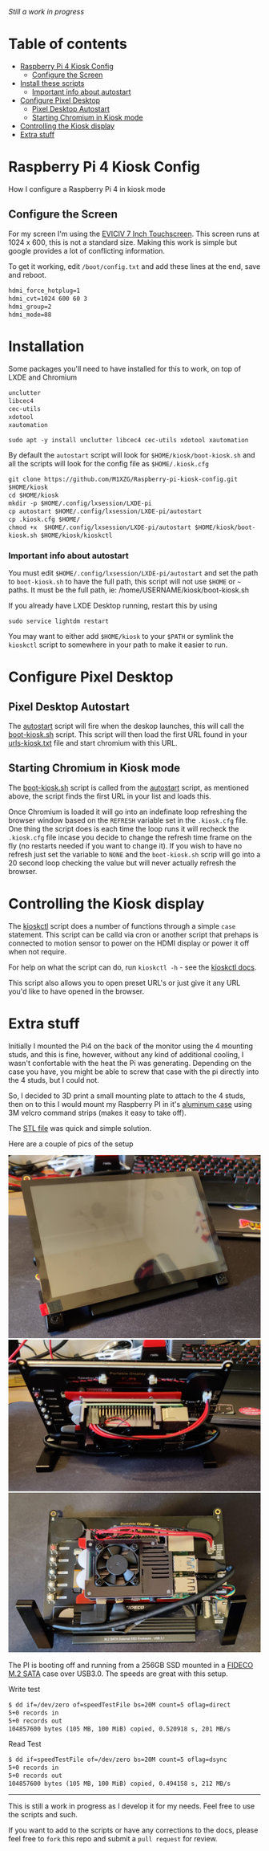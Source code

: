*Still a work in progress*

# Table of contents
- [Raspberry Pi 4 Kiosk Config](#raspberry-pi-4-kiosk-config)
  * [Configure the Screen](#configure-the-screen)
- [Install these scripts](#install-these-scripts)
    + [Important info about autostart](#important-info-about-autostart)
- [Configure Pixel Desktop](#configure-pixel-desktop)
  * [Pixel Desktop Autostart](#pixel-desktop-autostart)
  * [Starting Chromium in Kiosk mode](#starting-chromium-in-kiosk-mode)
- [Controlling the Kiosk display](#controlling-the-kiosk-display)
- [Extra stuff](#extra-stuff)


# Raspberry Pi 4 Kiosk Config

How I configure a Raspberry Pi 4 in kiosk mode

## Configure the Screen

For my screen I'm using the [EVICIV 7 Inch Touchscreen](https://www.amazon.co.uk/gp/product/B07Q2LBWYK). This screen runs at 1024 x 600, this is not a standard size. Making this work is simple but google provides a lot of conflicting information.

To get it working, edit `/boot/config.txt` and add these lines at the end, save and reboot.

```
hdmi_force_hotplug=1
hdmi_cvt=1024 600 60 3
hdmi_group=2
hdmi_mode=88
```

# Installation

Some packages you'll need to have installed for this to work, on top of LXDE and Chromium

    unclutter
    libcec4 
    cec-utils
    xdotool
    xautomation

```
sudo apt -y install unclutter libcec4 cec-utils xdotool xautomation
```

By default the `autostart` script will look for `$HOME/kiosk/boot-kiosk.sh` and all the scripts will look for the config file as `$HOME/.kiosk.cfg`

    git clone https://github.com/M1XZG/Raspberry-pi-kiosk-config.git $HOME/kiosk
    cd $HOME/kiosk
    mkdir -p $HOME/.config/lxsession/LXDE-pi
    cp autostart $HOME/.config/lxsession/LXDE-pi/autostart
    cp .kiosk.cfg $HOME/
    chmod +x  $HOME/.config/lxsession/LXDE-pi/autostart $HOME/kiosk/boot-kiosk.sh $HOME/kiosk/kioskctl

### Important info about autostart

You must edit `$HOME/.config/lxsession/LXDE-pi/autostart` and set the path to `boot-kiosk.sh` to have the full path, this script will not use `$HOME` or `~` paths. It must be the full path, ie: /home/USERNAME/kiosk/boot-kiosk.sh

If you already have LXDE Desktop running, restart this by using

    sudo service lightdm restart

You may want to either add `$HOME/kiosk` to your `$PATH` or symlink the `kioskctl` script to somewhere in your path to make it easier to run. 

# Configure Pixel Desktop

## Pixel Desktop Autostart

The [autostart](autostart) script will fire when the deskop launches, this will call the [boot-kiosk.sh](boot-kiosk.sh) script. This script will then load the first URL found in your [urls-kiosk.txt](urls-kiosk.txt) file and start chromium with this URL.

## Starting Chromium in Kiosk mode

The [boot-kiosk.sh](boot-kiosk.sh) script is called from the [autostart](autostart) script, as mentioned above, the script finds the first URL in your list and loads this. 

Once Chromium is loaded it will go into an indefinate loop refreshing the browser window based on the `REFRESH` variable set in the `.kiosk.cfg` file. One thing the script does is each time the loop runs it will recheck the `.kiosk.cfg` file incase you decide to change the refresh time frame on the fly (no restarts needed if you want to change it). If you wish to have no refresh just set the variable to `NONE` and the `boot-kiosk.sh` scrip will go into a 20 second loop checking the value but will never actually refresh the browser.

# Controlling the Kiosk display

The [kioskctl](kioskctl) script does a number of functions through a simple `case` statement. This script can be calld via cron or another script that prehaps is connected to motion sensor to power on the HDMI display or power it off when not require.

For help on what the script can do, run `kioskctl -h` - see the [kioskctl docs](kioskctl.md).

This script also allows you to open preset URL's or just give it any URL you'd like to have opened in the browser.

# Extra stuff

Initially I mounted the Pi4 on the back of the monitor using the 4 mounting studs, and this is fine, however, without any kind of additional cooling, I wasn't confortable with the heat the Pi was generating. Depending on the case you have, you might be able to screw that case with the pi directly into the 4 studs, but I could not.

So, I decided to 3D print a small mounting plate to attach to the 4 studs, then on to this I would mount my Raspberry PI in it's [aluminum case](https://www.amazon.co.uk/gp/product/B081R54N7Z) using 3M velcro command strips (makes it easy to take off).

The [STL file](3D-print-files/PI4_Mounting_Plate_v1.0.stl) was quick and simple solution.

Here are a couple of pics of the setup

![Front](images/front.jpg)
![Back - Standing](images/back-1.jpg)
![Back - Alt view](images/back-2.jpg)

The PI is booting off and running from a 256GB SSD mounted in a [FIDECO M.2 SATA](https://www.amazon.co.uk/gp/product/B07TTG66GW) case over USB3.0. The speeds are great with this setup.

Write test

```
$ dd if=/dev/zero of=speedTestFile bs=20M count=5 oflag=direct
5+0 records in
5+0 records out
104857600 bytes (105 MB, 100 MiB) copied, 0.520918 s, 201 MB/s
```

Read Test

```
$ dd if=speedTestFile of=/dev/zero bs=20M count=5 oflag=dsync
5+0 records in
5+0 records out
104857600 bytes (105 MB, 100 MiB) copied, 0.494158 s, 212 MB/s
```

----
This is still a work in progress as I develop it for my needs. Feel free to use the scripts and such. 

If you want to add to the scripts or have any corrections to the docs, please feel free to `fork` this repo and submit a `pull request` for review.
